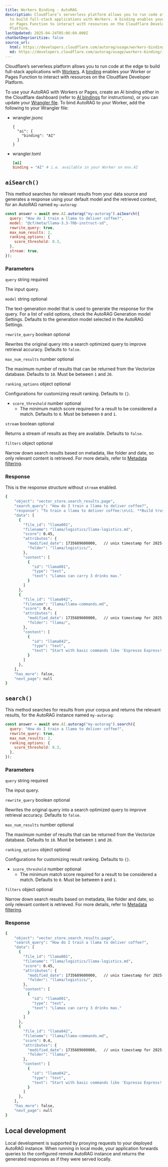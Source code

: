 ```yaml
---
title: Workers Binding · AutoRAG
description: Cloudflare’s serverless platform allows you to run code at the edge
  to build full-stack applications with Workers. A binding enables your Worker
  or Pages Function to interact with resources on the Cloudflare Developer
  Platform.
lastUpdated: 2025-04-24T05:06:04.000Z
chatbotDeprioritize: false
source_url:
  html: https://developers.cloudflare.com/autorag/usage/workers-binding/
  md: https://developers.cloudflare.com/autorag/usage/workers-binding/index.md
---
```


Cloudflare’s serverless platform allows you to run code at the edge to build full-stack applications with [Workers](https://developers.cloudflare.com/workers/). A [binding](https://developers.cloudflare.com/workers/runtime-apis/bindings/) enables your Worker or Pages Function to interact with resources on the Cloudflare Developer Platform.

To use your AutoRAG with Workers or Pages, create an AI binding either in the Cloudflare dashboard (refer to [AI bindings](https://developers.cloudflare.com/pages/functions/bindings/#workers-ai) for instructions), or you can update your [Wrangler file](https://developers.cloudflare.com/workers/wrangler/configuration/). To bind AutoRAG to your Worker, add the following to your Wrangler file:

* wrangler.jsonc

  ```jsonc
  {
    "ai": {
      "binding": "AI"
    }
  }
  ```

* wrangler.toml

  ```toml
  [ai]
  binding = "AI" # i.e. available in your Worker on env.AI
  ```

## `aiSearch()`

This method searches for relevant results from your data source and generates a response using your default model and the retrieved context, for an AutoRAG named `my-autorag`:

```js
const answer = await env.AI.autorag("my-autorag").aiSearch({
  query: "How do I train a llama to deliver coffee?",
  model: "@cf/meta/llama-3.3-70b-instruct-sd",
  rewrite_query: true,
  max_num_results: 2,
  ranking_options: {
    score_threshold: 0.3,
  },
  stream: true,
});
```

### Parameters

`query` string required

The input query.

`model` string optional

The text-generation model that is used to generate the response for the query. For a list of valid options, check the AutoRAG Generation model Settings. Defaults to the generation model selected in the AutoRAG Settings.

`rewrite_query` boolean optional

Rewrites the original query into a search optimized query to improve retrieval accuracy. Defaults to `false`.

`max_num_results` number optional

The maximum number of results that can be returned from the Vectorize database. Defaults to `10`. Must be between `1` and `20`.

`ranking_options` object optional

Configurations for customizing result ranking. Defaults to `{}`.

* `score_threshold` number optional
  * The minimum match score required for a result to be considered a match. Defaults to `0`. Must be between `0` and `1`.

`stream` boolean optional

Returns a stream of results as they are available. Defaults to `false`.

`filters` object optional

Narrow down search results based on metadata, like folder and date, so only relevant content is retrieved. For more details, refer to [Metadata filtering](https://developers.cloudflare.com/autorag/configuration/metadata/).

### Response

This is the response structure without `stream` enabled.

```sh
{
    "object": "vector_store.search_results.page",
    "search_query": "How do I train a llama to deliver coffee?",
    "response": "To train a llama to deliver coffee:\n\n1. **Build trust** — Llamas appreciate patience (and decaf).\n2. **Know limits** — Max 3 cups per llama, per `llama-logistics.md`.\n3. **Use voice commands** — Start with \"Espresso Express!\"\n4.",
    "data": [
      {
        "file_id": "llama001",
        "filename": "llama/logistics/llama-logistics.md",
        "score": 0.45,
        "attributes": {
          "modified_date": 1735689600000,   // unix timestamp for 2025-01-01
          "folder": "llama/logistics/",
        },
        "content": [
          {
            "id": "llama001",
            "type": "text",
            "text": "Llamas can carry 3 drinks max."
          }
        ]
      },
      {
        "file_id": "llama042",
        "filename": "llama/llama-commands.md",
        "score": 0.4,
        "attributes": {
          "modified_date": 1735689600000,   // unix timestamp for 2025-01-01
          "folder": "llama/",
        },
        "content": [
          {
            "id": "llama042",
            "type": "text",
            "text": "Start with basic commands like 'Espresso Express!' Llamas love alliteration."
          }
        ]
      },
    ],
    "has_more": false,
    "next_page": null
}
```

## `search()`

This method searches for results from your corpus and returns the relevant results, for the AutoRAG instance named `my-autorag`:

```js
const answer = await env.AI.autorag("my-autorag").search({
  query: "How do I train a llama to deliver coffee?",
  rewrite_query: true,
  max_num_results: 2,
  ranking_options: {
    score_threshold: 0.3,
  },
});
```

### Parameters

`query` string required

The input query.

`rewrite_query` boolean optional

Rewrites the original query into a search optimized query to improve retrieval accuracy. Defaults to `false`.

`max_num_results` number optional

The maximum number of results that can be returned from the Vectorize database. Defaults to `10`. Must be between `1` and `20`.

`ranking_options` object optional

Configurations for customizing result ranking. Defaults to `{}`.

* `score_threshold` number optional
  * The minimum match score required for a result to be considered a match. Defaults to `0`. Must be between `0` and `1`.

`filters` object optional

Narrow down search results based on metadata, like folder and date, so only relevant content is retrieved. For more details, refer to [Metadata filtering](https://developers.cloudflare.com/autorag/configuration/metadata).

### Response

```sh
{
    "object": "vector_store.search_results.page",
    "search_query": "How do I train a llama to deliver coffee?",
    "data": [
      {
        "file_id": "llama001",
        "filename": "llama/logistics/llama-logistics.md",
        "score": 0.45,
        "attributes": {
          "modified_date": 1735689600000,   // unix timestamp for 2025-01-01
          "folder": "llama/logistics/",
        },
        "content": [
          {
            "id": "llama001",
            "type": "text",
            "text": "Llamas can carry 3 drinks max."
          }
        ]
      },
      {
        "file_id": "llama042",
        "filename": "llama/llama-commands.md",
        "score": 0.4,
        "attributes": {
          "modified_date": 1735689600000,   // unix timestamp for 2025-01-01
          "folder": "llama/",
        },
        "content": [
          {
            "id": "llama042",
            "type": "text",
            "text": "Start with basic commands like 'Espresso Express!' Llamas love alliteration."
          }
        ]
      },
    ],
    "has_more": false,
    "next_page": null
}
```

## Local development

Local development is supported by proxying requests to your deployed AutoRAG instance. When running in local mode, your application forwards queries to the configured remote AutoRAG instance and returns the generated responses as if they were served locally.
